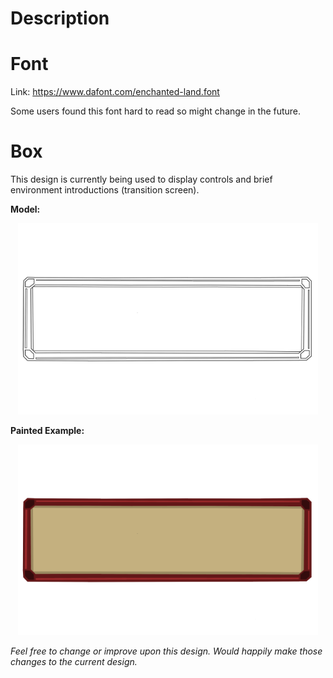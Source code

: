 # Description

# Font

Link: https://www.dafont.com/enchanted-land.font

Some users found this font hard to read so might change in the future.

# Box

This design is currently being used to display controls and brief environment introductions (transition screen).

**Model:**
<div align="center">
<img src="uploads/27e4d59617dae9c96ad366f45e8fcce4/transition__1_.png" width="480">
</div>

**Painted Example:**
<div align="center">
<img src="uploads/0aea0064246dc893c270fbb1d3dabd6b/transition.png" width="480">
</div>

_Feel free to change or improve upon this design. Would happily make those changes to the current design._